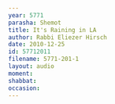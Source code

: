 ```yaml
---
year: 5771
parasha: Shemot
title: It's Raining in LA
author: Rabbi Eliezer Hirsch
date: 2010-12-25
id: 57712011
filename: 5771-201-1
layout: audio
moment: 
shabbat: 
occasion: 
---
```

